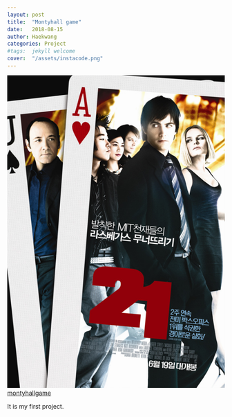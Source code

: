 ```yaml
---
layout: post
title:  "Montyhall game"
date:   2018-08-15
author: Haekwang
categories: Project
#tags:	jekyll welcome
cover:  "/assets/instacode.png"
---
```


![21](/assets/res/20180815/20180815_21.jpg)
<br>
[montyhallgame](/assets/res/20180815/montyhall.exe)

It is my first project.
